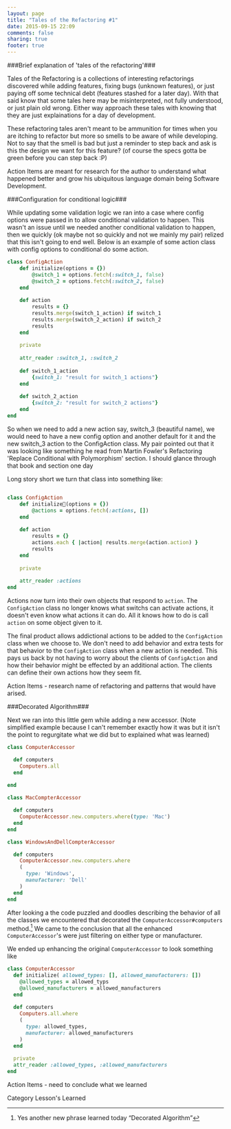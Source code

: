 ```yaml
---
layout: page
title: "Tales of the Refactoring #1"
date: 2015-09-15 22:09
comments: false
sharing: true
footer: true
---
```

###Brief explanation of 'tales of the refactoring'###

Tales of the Refactoring is a collections of interesting refactorings discovered while adding features, fixing bugs (unknown features), or just paying off some technical debt (features stashed for a later day). With that said know that some tales here may be misinterpreted, not fully understood, or just plain old wrong. Either way approach these tales with knowing that they are just explainations for a day of development.

These refactoring tales aren't meant to be ammunition for times when you are itching to refactor but more so  smells to be aware of while developing. Not to say that the smell is bad but just a reminder to step back and ask is this the design we want for this feature? (of course the specs gotta be green before you can step back :P) 

Action Items are meant for research for the author to understand what happened better and grow his ubiquitous language domain being Software Development.


###Configuration for conditional logic### 

While updating some validation logic we ran into a case where config options were passed in to allow conditional validation to happen. This wasn't an issue  until we needed another conditional validation to happen, then we quickly (ok maybe not so quickly and not we mainly my pair) relized that this isn't going to end well. Below is an example of some action class with config options to conditional do some action. 

~~~ruby
class ConfigAction
    def initialize(options = {})
        @switch_1 = options.fetch(:switch_1, false)
        @switch_2 = options.fetch(:switch_2, false)
    end
    
    def action 
        results = {}
        results.merge(switch_1_action) if switch_1       
        results.merge(switch_2_action) if switch_2
        results
    end
    
    private 
    
    attr_reader :switch_1, :switch_2
    
    def switch_1_action
        {switch_1: "result for switch_1 actions"}
    end
    
    def switch_2_action
        {switch_2: "result for switch_2 actions"}
    end
end
~~~

So when we need to add a new action say, switch_3 (beautiful name), we would need to have a new config option and another default for it and the new switch_3 action to the ConfigAction class.
My pair pointed out that it was looking like something he read from Martin Fowler's Refactoring 'Replace Conditional with Polymorphism' section. I should glance through that book and section one day

Long story short we turn that class into something like:

~~~ruby

class ConfigAction
    def initialize(options = {})
        @actions = options.fetch(:actions, [])
    end
    
    def action
        results = {}
        actions.each { |action| results.merge(action.action) }
        results
    end
    
    private
    
    attr_reader :actions
end
~~~

Actions now turn into their own objects that respond to `action`. The `ConfigAction` class no longer knows what switchs can activate actions, it doesn't even know what actions it can do. All it knows how to do is call `action` on some object given to it.   

The final product allows addictional actions to be added to the `ConfigAction` class when we choose to. We don't need to add behavior and extra tests for that behavior to the `ConfigAction` class when a new action is needed. This pays us back by not having to worry about the clients of `ConfigAction` and how their behavior might be effected by an additional action. The clients can define their own actions how they seem fit.

Action Items - research name of refactoring and patterns that would have arised.

###Decorated Algorithm###

Next we ran into this little gem while adding a new accessor.
(Note simplified example because I can't remember exactly how it was but it isn't the point to regurgitate what we did but to explained what was learned)

~~~ruby
class ComputerAccessor

  def computers
    Computers.all
  end
 
end

class MacCompterAccessor

  def computers
    ComputerAccessor.new.computers.where(type: 'Mac')
  end
end

class WindowsAndDellCompterAccessor

  def computers
    ComputerAccessor.new.computers.where
    (
      type: 'Windows',
      manufacturer: 'Dell'
    ) 
  end
end
~~~

After looking a the code puzzled and doodles describing the behavior of all the classes we encountered that decorated the `ComputerAccessor#computers` method.[^decorated] We came to the conclusion that all the enhanced `ComputerAccessor`'s were just filtering on either type or manufacturer. 

We ended up enhancing the original `ComputerAccessor` to look something like

~~~ruby
class ComputerAccessor
  def initialize( allowed_types: [], allowed_manufacturers: [])
    @allowed_types = allowed_typs
    @allowed_manufacturers = allowed_manufacturers
  end
    
  def computers
    Computers.all.where
    (
      type: allowed_types, 
      manufacturer: allowed_manufacturers
    )
  end
  
  private 
  attr_reader :allowed_types, :allowed_manufacturers
end
~~~

Action Items - need to conclude what we learned

Category Lesson's Learned

[^decorated]: Yes another new phrase learned today <q>Decorated Algorithm</q>

